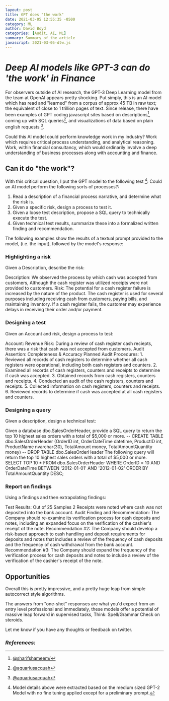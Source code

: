 ```yaml
---
layout: post
title: GPT does "the work"
date: 2021-03-05 12:55:35 -0500
category: ML
author: David Boyd
categories: [Audit, AI, ML]
summary: Summary of the article
javascript: 2021-03-05-dtw.js
---
```


# *Deep AI models like GPT-3 can do 'the work' in Finance*

<!--more-->
For observers outside of AI research, the GPT-3 Deep Learning model from the team at OpenAI appears pretty shocking. Put simply, this is an AI model which has read and "learned" from a corpus of approx 45 TB in raw text; the equivalent of close to 1 trillion pages of text.  Since release, there have been examples of GPT coding javascript sites based on descriptions[^1], coming up with SQL queries[^2], and visualizations of data based on plain english requests [^3].

Could this AI model could perform knowledge work in my industry? Work which requires critical process understanding, and analytical reasoning. Work, within financial consultancy, which would ordinarily involve a deep understanding of business processes along with accounting and finance.

## Can it do "the work"?

 With this critical question, I put the GPT model to the following test [^4]: Could an AI model perform the following sorts of processes?:

1. Read a description of a financial process narrative, and determine what the risk is.
2. Given a specific risk, design a process to test it.
3. Given a loose test description, propose a SQL query to technically execute the test.
4. Given technical test results, summarize these into a formalized written finding and recommendation.

The following examples show the results of a textual prompt provided to the model, (i.e. the input), followed by the model's response:

### Highlighting a risk

Given a Description, describe the risk:

<div id="termynal1" data-termynal data-ty-typeDelay="40" data-ty-lineDelay="700" data-ty-startDelay="2000">
    <span data-ty="input" data-ty-prompt=">">Description: We observed the process by which cash was accepted from customers, Although the cash register was utilized receipts were not provided to customers.</span>
    <span data-ty="input" data-ty-prompt=">">Risk:</span>
    <span data-ty="progress" data-ty-progressChar="·"></span>
    <span data-ty>The potential for a cash register failure is increased by the nature of the product. The cash register is used for several purposes including receiving cash from customers, paying bills, and maintaining inventory. If a cash register fails, the customer may experience delays in receiving their order and/or payment.</span>
</div>

### Designing a test

Given an Account and risk, design a process to test:

<div id="termynal2" data-termynal data-ty-typeDelay="40" data-ty-lineDelay="700" data-ty-startDelay="4000">
    <span data-ty="input" data-ty-prompt=">">Account: Revenue</span>
    <span data-ty="input" data-ty-prompt=">">Risk: During a review of cash register cash reciepts, there was a risk that cash was not accepted from customers.</span>
    <span data-ty="input" data-ty-prompt=">">Audit Assertion: Completeness & Accuracy</span>
    <span data-ty="input" data-ty-prompt=">">Planned Audit Procedures:</span>
    <span data-ty="progress" data-ty-progressChar="·"></span>
    <span data-ty>1. Reviewed all records of cash registers to determine whether all cash registers were operational, including both cash registers and counters.</span>
    <span data-ty>2. Examined all records of cash registers, counters and receipts to determine if cash was accepted.</span>
    <span data-ty>3. Obtained records from cash registers, counters and receipts.</span>
    <span data-ty>4. Conducted an audit of the cash registers, counters and receipts.</span>
    <span data-ty>5. Collected information on cash registers, counters and receipts.</span>
    <span data-ty>6. Reviewed records to determine if cash was accepted at all cash registers and counters.</span>
</div>

### Designing a query

Given a description, design a technical test:

<div id="termynal3" data-termynal data-ty-typeDelay="40" data-ty-lineDelay="700" data-ty-startDelay="6000">
    <span data-ty="input" data-ty-prompt=">">Given a database dbo.SalesOrderHeader, provide a SQL query to return the top 10 highest sales orders with a total of $5,000 or more.</span>
    <span data-ty="progress" data-ty-progressChar="·"></span>
    <span data-ty>-- CREATE TABLE dbo.SalesOrderHeader (OrderID int, OrderDateTime datetime, ProductID int, ProductName nvarchar(30), TotalAmount money, TotalAmountQuantity money) -- DROP TABLE dbo.SalesOrderHeader</span>
    <span data-ty>The following query will return the top 10 highest sales orders with a total of $5,000 or more.</span>
    <span data-ty>SELECT TOP 10 * FROM dbo.SalesOrderHeader WHERE OrderID = 10 AND OrderDateTime BETWEEN '2012-01-01' AND '2012-01-02' ORDER BY TotalAmountQuantity DESC;</span>
</div>

### Report on findings

Using a findings and then extrapolating findings:

<div id="termynal4" data-termynal data-ty-typeDelay="40" data-ty-lineDelay="700" data-ty-startDelay="8000">
    <span data-ty="input" data-ty-prompt=">">Test Results: Out of 25 Samples 2 Receipts were noted where cash was not deposited into the bank account.</span>
    <span data-ty="input" data-ty-typeDelay="100" data-ty-prompt=">">Audit Finding and Recommendation:</span>
    <span data-ty="progress" data-ty-progressChar="·"></span>
    <span data-ty>The Company should re-examine its verification process for cash deposits and notes, including an expanded focus on the verification of the cashier's receipt of the note.</span>
    <span data-ty>Recommendation #2: The Company should develop a risk-based approach to cash handling and deposit requirements for deposits and notes that includes a review of the frequency of cash deposits and the frequency of cash withdrawal from the bank account.</span>
    <span data-ty>Recommendation #3: The Company should expand the frequency of the verification process for cash deposits and notes to include a review of the verification of the cashier's receipt of the note.</span>
</div>

## Opportunities

Overall this is pretty impressive, and a pretty huge leap from simple autocorrect style algorithms. 

The answers from "one-shot" responses are what you'd expect from an entry level professional and immediately, these models offer a potential of massive leap forward in supervised tasks, Think: Spell/Grammar Check on steroids.

Let me know if you have any thoughts or feedback on twitter.

### _References:_

[^1]: [@sharifshameem/](https://twitter.com/sharifshameem/status/1282676454690451457?s=20)
[^2]: [@aquariusacquah](https://twitter.com/aquariusacquah/status/1284706786247880705?s=2)
[^3]: [@aquariusacquah](https://twitter.com/aquariusacquah/status/1285415144017797126?s=20)
[^4]: Model details above were extracted based on the medium sized GPT-2 Model with no fine tuning applied except for a preliminary prompt.

<!-- Termynal lazy_loading code -->

<script src="/assets/js/jquery-3.5.1.slim.min.js"></script>
<script src="/assets/js/termynal.js"></script>

<script>
var termynal1 = new Termynal('#termynal1', { startDelay: 600, typeDelay:40, lineDelay:700, noInit: 'true'});
var termynal2 = new Termynal('#termynal2', { startDelay: 600, typeDelay:40, lineDelay:700, noInit: 'true' });
var termynal3 = new Termynal('#termynal3', { startDelay: 600, typeDelay:40, lineDelay:700, noInit: 'true' });
var termynal4 = new Termynal('#termynal4', { startDelay: 600, typeDelay:40, lineDelay:700, noInit: 'true' });
var termynal1_fired = false;
var termynal2_fired = false;
var termynal3_fired = false;
var termynal4_fired = false;

$(window).scroll(function() {
  if(($(window).scrollTop() + $(window).height() > $('#termynal1').first().position().top) && termynal1_fired == false) {
       termynal1.init();
       termynal1_fired = true;
   };
    if(($(window).scrollTop() + $(window).height() > $('#termynal2').first().position().top) && termynal2_fired == false) {
       termynal2.init();
       termynal2_fired = true;
   };
     if(($(window).scrollTop() + $(window).height() > $('#termynal3').first().position().top) && termynal3_fired == false) {
       termynal3.init();
       termynal3_fired = true;
   };
     if(($(window).scrollTop() + $(window).height() > $('#termynal4').first().position().top) && termynal4_fired == false) {
       termynal4.init();
       termynal4_fired = true;
   };
});

</script>